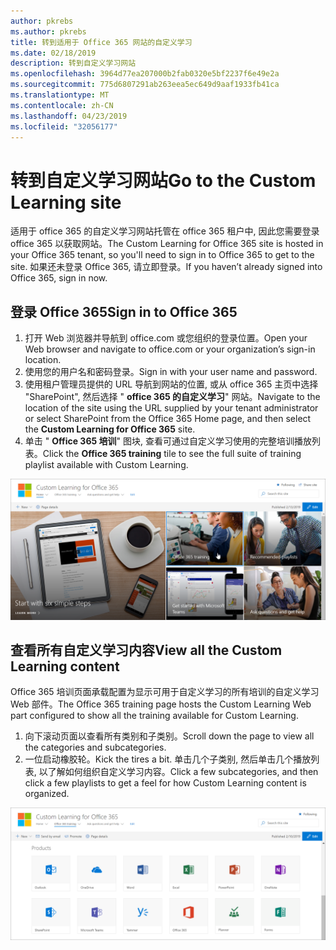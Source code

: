 ```yaml
---
author: pkrebs
ms.author: pkrebs
title: 转到适用于 Office 365 网站的自定义学习
ms.date: 02/18/2019
description: 转到自定义学习网站
ms.openlocfilehash: 3964d77ea207000b2fab0320e5bf2237f6e49e2a
ms.sourcegitcommit: 775d6807291ab263eea5ec649d9aaf1933fb41ca
ms.translationtype: MT
ms.contentlocale: zh-CN
ms.lasthandoff: 04/23/2019
ms.locfileid: "32056177"
---
```

# <a name="go-to-the-custom-learning-site"></a><span data-ttu-id="69c5f-103">转到自定义学习网站</span><span class="sxs-lookup"><span data-stu-id="69c5f-103">Go to the Custom Learning site</span></span>

<span data-ttu-id="69c5f-104">适用于 office 365 的自定义学习网站托管在 office 365 租户中, 因此您需要登录 office 365 以获取网站。</span><span class="sxs-lookup"><span data-stu-id="69c5f-104">The Custom Learning for Office 365 site is hosted in your Office 365 tenant, so you'll need to sign in to Office 365 to get to the site.</span></span> <span data-ttu-id="69c5f-105">如果还未登录 Office 365, 请立即登录。</span><span class="sxs-lookup"><span data-stu-id="69c5f-105">If you haven’t already signed into Office 365, sign in now.</span></span> 

## <a name="sign-in-to-office-365"></a><span data-ttu-id="69c5f-106">登录 Office 365</span><span class="sxs-lookup"><span data-stu-id="69c5f-106">Sign in to Office 365</span></span> 

1.  <span data-ttu-id="69c5f-107">打开 Web 浏览器并导航到 office.com 或您组织的登录位置。</span><span class="sxs-lookup"><span data-stu-id="69c5f-107">Open your Web browser and navigate to office.com or your organization’s sign-in location.</span></span> 
2.  <span data-ttu-id="69c5f-108">使用您的用户名和密码登录。</span><span class="sxs-lookup"><span data-stu-id="69c5f-108">Sign in with your user name and password.</span></span>
3.  <span data-ttu-id="69c5f-109">使用租户管理员提供的 URL 导航到网站的位置, 或从 office 365 主页中选择 "SharePoint", 然后选择 " **office 365 的自定义学习**" 网站。</span><span class="sxs-lookup"><span data-stu-id="69c5f-109">Navigate to the location of the site using the URL supplied by your tenant administrator or select SharePoint from the Office 365 Home page, and then select the **Custom Learning for Office 365** site.</span></span> 
5. <span data-ttu-id="69c5f-110">单击 " **Office 365 培训**" 图块, 查看可通过自定义学习使用的完整培训播放列表。</span><span class="sxs-lookup"><span data-stu-id="69c5f-110">Click the **Office 365 training** tile to see the full suite of training playlist available with Custom Learning.</span></span> 

![cg-goto](media/cg-goto.png)

## <a name="view-all-the-custom-learning-content"></a><span data-ttu-id="69c5f-112">查看所有自定义学习内容</span><span class="sxs-lookup"><span data-stu-id="69c5f-112">View all the Custom Learning content</span></span>
<span data-ttu-id="69c5f-113">Office 365 培训页面承载配置为显示可用于自定义学习的所有培训的自定义学习 Web 部件。</span><span class="sxs-lookup"><span data-stu-id="69c5f-113">The Office 365 training page hosts the Custom Learning Web part configured to show all the training available for Custom Learning.</span></span> 

1. <span data-ttu-id="69c5f-114">向下滚动页面以查看所有类别和子类别。</span><span class="sxs-lookup"><span data-stu-id="69c5f-114">Scroll down the page to view all the categories and subcategories.</span></span>
2. <span data-ttu-id="69c5f-115">一位启动橡胶轮。</span><span class="sxs-lookup"><span data-stu-id="69c5f-115">Kick the tires a bit.</span></span> <span data-ttu-id="69c5f-116">单击几个子类别, 然后单击几个播放列表, 以了解如何组织自定义学习内容。</span><span class="sxs-lookup"><span data-stu-id="69c5f-116">Click a few subcategories, and then click a few playlists to get a feel for how Custom Learning content is organized.</span></span> 

![cg-gotoall](media/cg-gotoall.png)

